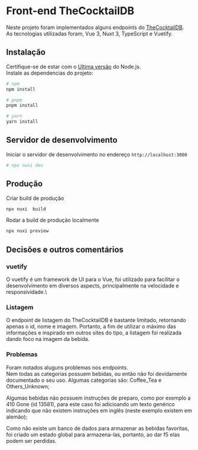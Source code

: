 # Front-end TheCocktailDB

Neste projeto foram implementados alguns endpoints do [TheCocktailDB](https://www.thecocktaildb.com/api.php).\
As tecnologias utilizadas foram, Vue 3, Nuxt 3, TypeScript e Vuetify.
## Instalação

Certifique-se de estar com o [Ultima versão](https://nodejs.org/en/download) do Node.js.\
Instale as dependencias do projeto:

```bash
# npm
npm install

# pnpm
pnpm install

# yarn
yarn install
```

## Servidor de desenvolvimento

Iniciar o servidor de desenvolvimento no endereço `http://localhost:3000`

```bash
# npx nuxi dev

```

## Produção

Criar build de produção

```bash
npx nuxi  build

```

Rodar a build de produção localmente

```bash
npx nuxi preview

```

## Decisões e outros comentários
### vuetify
O vuetify é um framework de UI para o Vue, foi utilizado para facilitar o desenvolvimento em diversos aspects, principalmente na velocidade e responsividade.\
### Listagem
O endpoint de listagem do TheCocktailDB é bastante limitado, retornando apenas o id, nome e imagem. Portanto, a fim de utilizar o máximo das informações e inspirado em outros sites do tipo, a listagem foi realizada dando foco na imagem da bebida.

### Problemas
Foram notados aluguns problemas nos endpoints.\
Nem todas as categorias possuem bebidas, ou então não foi devidamente documentado o seu uso. Algumas categorias são: Coffee_Tea e Others_Unknown;

Algumas bebidas não possuem instruções de preparo, como por exemplo a 410 Gone (id 13581), para este caso foi adicioando um texto genérico indicando que não existem instruções em inglês (neste exemplo existem em alemão);

Como não existe um banco de dados para armazenar as bebidas favoritas, foi criado um estado global para armazena-las, portanto, ao dar f5 elas podem ser perdidas.

